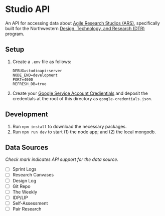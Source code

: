 # Studio API
An API for accessing data about [Agile Research Studios (ARS)](http://agileresearch.io/), specifically built for the Northwestern [Design, Technology, and Research (DTR)](http://dtr.northwestern.edu) program. 

## Setup
1. Create a `.env` file as follows:
    ```
    DEBUG=studioapi:server
    NODE_END=development
    PORT=4000
    REFRESH_DB=true
    ```
2. Create your [Google Service Account Credientials](https://github.com/theoephraim/node-google-spreadsheet#service-account-recommended-method) and deposit the credentials at the root of this directory as `google-credentials.json`.

## Development
1. Run `npm install` to download the necessary packages.
2. Run `npm run dev` to start (1) the node app; and (2) the local mongodb.  

## Data Sources
_Check mark indicates API support for the data source._ 
- [ ] Sprint Logs
- [ ] Research Canvases
- [ ] Design Log
- [ ] Git Repo
- [ ] The Weekly
- [ ] IDP/LIP
- [ ] Self-Assessment
- [ ] Pair Research
